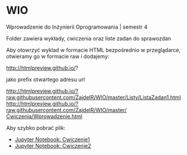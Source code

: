 # WIO
Wprowadzenie do Inżynierii Oprogramowania | semestr 4

Folder zawiera wykłady, cwiczenia oraz liste zadan do sprawozdan

Aby otowrzyć wyklad w formacie HTML bezpośrednio w przeglądarce, otwieramy go w formacie raw i dodajemy:

http://htmlpreview.github.io/?

jako prefix otwartego adresu url


http://htmlpreview.github.io/?raw.githubusercontent.com/ZajdelR/WIO/master/Listy/ListaZadan1.html
http://htmlpreview.github.io/?raw.githubusercontent.com/ZajdelR/WIO/master/Ćwiczenia/Wprowadzenie.html


Aby szybko pobrać plik:

<ul>
<li> <a href="https://cdn.jsdelivr.net/gh/ZajdelR/WIO/Ćwiczenia/Cwiczenia1.ipynb">Jupyter Notebook: Cwiczenie1</a>
<li> <a href="https://cdn.jsdelivr.net/gh/ZajdelR/WIO/Ćwiczenia/Cwiczenia2.ipynb">Jupyter Notebook: Cwiczenie2</a>
</ul>
